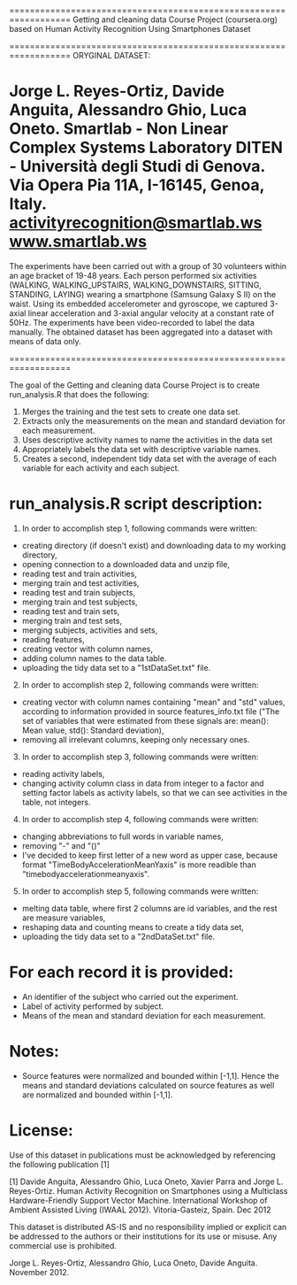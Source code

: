 ==================================================================
Getting and cleaning data Course Project (coursera.org) based on Human Activity Recognition Using Smartphones Dataset

==================================================================
ORYGINAL DATASET:

Jorge L. Reyes-Ortiz, Davide Anguita, Alessandro Ghio, Luca Oneto.
Smartlab - Non Linear Complex Systems Laboratory
DITEN - Università degli Studi di Genova.
Via Opera Pia 11A, I-16145, Genoa, Italy.
activityrecognition@smartlab.ws
www.smartlab.ws
==================================================================

The experiments have been carried out with a group of 30 volunteers within an age bracket of 19-48 years. Each person performed six activities (WALKING, WALKING_UPSTAIRS, WALKING_DOWNSTAIRS, SITTING, STANDING, LAYING) wearing a smartphone (Samsung Galaxy S II) on the waist. Using its embedded accelerometer and gyroscope, we captured 3-axial linear acceleration and 3-axial angular velocity at a constant rate of 50Hz. The experiments have been video-recorded to label the data manually. The obtained dataset has been aggregated into a dataset with means of data only.

==================================================================

The goal of the Getting and cleaning data Course Project is to create run_analysis.R that does the following:

1. Merges the training and the test sets to create one data set.
2. Extracts only the measurements on the mean and standard deviation for each measurement. 
3. Uses descriptive activity names to name the activities in the data set
4. Appropriately labels the data set with descriptive variable names. 
5. Creates a second, independent tidy data set with the average of each variable for each activity and each subject. 


run_analysis.R script description:
======================================
1. In order to accomplish step 1, following commands were written:
- creating directory (if doesn't exist) and downloading data to my working directory,
- opening connection to a downloaded data and unzip file,
- reading test and train activities,
- merging train and test activities,
- reading test and train subjects,
- merging train and test subjects,
- reading test and train sets,
- merging train and test sets,
- merging subjects, activities and sets,
- reading features,
- creating vector with column names,
- adding column names to the data table.
- uploading the tidy data set to a "1stDataSet.txt" file.
2. In order to accomplish step 2, following commands were written:
- creating vector with column names containing "mean" and "std" values, according to information provided in source features_info.txt file ("The set of variables that were estimated from these signals are: mean(): Mean value, std(): Standard deviation),
- removing all irrelevant columns, keeping only necessary ones. 
3. In order to accomplish step 3, following commands were written:
- reading activity labels,
- changing activity column class in data from integer to a factor and setting factor labels as activity labels, so that we can see activities in the table, not integers.
4. In order to accomplish step 4, following commands were written:
- changing abbreviations to full words in variable names,
- removing "-" and "()"
- I've decided to keep first letter of a new word as upper case, because format "TimeBodyAccelerationMeanYaxis" is more readible than "timebodyaccelerationmeanyaxis".
5. In order to accomplish step 5, following commands were written:
- melting data table, where first 2 columns are id variables, and the rest are measure variables,
- reshaping data and counting means to create a tidy data set,
- uploading the tidy data set to a "2ndDataSet.txt" file.


For each record it is provided:
================================

- An identifier of the subject who carried out the experiment.
- Label of activity performed by subject. 
- Means of the mean and standard deviation for each measurement.


Notes: 
======
- Source features were normalized and bounded within [-1,1]. Hence the means and standard deviations calculated on source features as well are normalized and bounded within [-1,1].

License:
========
Use of this dataset in publications must be acknowledged by referencing the following publication [1] 

[1] Davide Anguita, Alessandro Ghio, Luca Oneto, Xavier Parra and Jorge L. Reyes-Ortiz. Human Activity Recognition on Smartphones using a Multiclass Hardware-Friendly Support Vector Machine. International Workshop of Ambient Assisted Living (IWAAL 2012). Vitoria-Gasteiz, Spain. Dec 2012

This dataset is distributed AS-IS and no responsibility implied or explicit can be addressed to the authors or their institutions for its use or misuse. Any commercial use is prohibited.

Jorge L. Reyes-Ortiz, Alessandro Ghio, Luca Oneto, Davide Anguita. November 2012.
